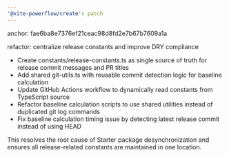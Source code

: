 ```yaml
---
'@vite-powerflow/create': patch
---
```


anchor: fae6ba8e7376ef21ceac98d8fd2e7b67b7609a1a

refactor: centralize release constants and improve DRY compliance

- Create constants/release-constants.ts as single source of truth for release commit messages and PR titles
- Add shared git-utils.ts with reusable commit detection logic for baseline calculation
- Update GitHub Actions workflow to dynamically read constants from TypeScript source
- Refactor baseline calculation scripts to use shared utilities instead of duplicated git log commands
- Fix baseline calculation timing issue by detecting latest release commit instead of using HEAD

This resolves the root cause of Starter package desynchronization and ensures all release-related constants are maintained in one location.
